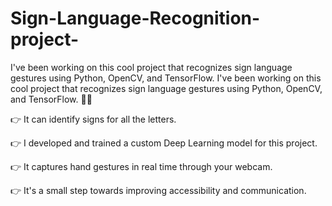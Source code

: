 # Sign-Language-Recognition-project-
I've been working on this cool project that recognizes sign language gestures using Python, OpenCV, and TensorFlow. 
I've been working on this cool project that recognizes sign language gestures using Python, OpenCV, and TensorFlow. 🤲✨

👉 It can identify signs for all the letters.

👉 I developed and trained a custom Deep Learning model for this project.

👉 It captures hand gestures in real time through your webcam.

👉 It's a small step towards improving accessibility and communication.
